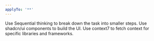 ```yaml
---
applyTo: '**'
---
```

Use Sequential thinking to break down the task into smaller steps.
Use shadcn/ui components to build the UI.
Use context7 to fetch context for specific libraries and frameworks.
